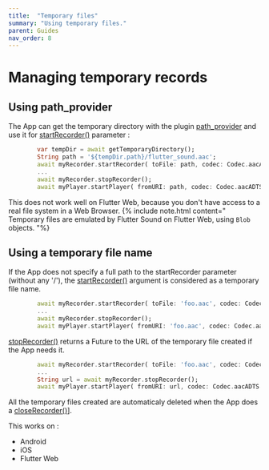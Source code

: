 ```yaml
---
title:  "Temporary files"
summary: "Using temporary files."
parent: Guides
nav_order: 8
---
```

# Managing temporary records

## Using path_provider

The App can get the temporary directory with the plugin [path_provider](https://pub.dev/packages/path_provider) and use it for [startRecorder()](/tau/fs/api/recorder/FlutterSoundRecorder/startRecorder.html) parameter :

```dart
        var tempDir = await getTemporaryDirectory();
        String path = '${tempDir.path}/flutter_sound.aac';
        await myRecorder.startRecorder( toFile: path, codec: Codec.aacADTS );
        ...
        await myRecorder.stopRecorder();
        await myPlayer.startPlayer( fromURI: path, codec: Codec.aacADTS );
```

This does not work well on Flutter Web, because you don't have access to a real file system in a Web Browser.
{% include note.html content="
Temporary files are emulated by Flutter Sound on Flutter Web, using `Blob` objects.
"%}


## Using a temporary file name

If the App does not specify a full path to the startRecorder parameter (without any '/'),
the [startRecorder()](/tau/fs/api/recorder/FlutterSoundRecorder/startRecorder.html) argument is considered as a temporary file name.

```dart
        await myRecorder.startRecorder( toFile: 'foo.aac', codec: Codec.aacADTS ); // Without any slash '/'.
        ...
        await myRecorder.stopRecorder();
        await myPlayer.startPlayer( fromURI: 'foo.aac', codec: Codec.aacADTS );
```

[stopRecorder()](/tau/fs/api/recorder/FlutterSoundRecorder/stopRecorder.html) returns a Future to the URL of the temporary file created if the App needs it.

```dart
        await myRecorder.startRecorder( toFile: 'foo.aac', codec: Codec.aacADTS ); // Without any slash '/'.
        ...
        String url = await myRecorder.stopRecorder();
        await myPlayer.startPlayer( fromURI: url, codec: Codec.aacADTS );
```

All the temporary files created are automaticaly deleted when the App does a [closeRecorder()](/tau/fs/api/recorder/FlutterSoundRecorder/closeRecorder.html)].

This works on :
- Android
- iOS
- Flutter Web